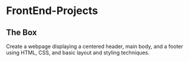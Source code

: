 # FrontEnd-Projects

## The Box

Create a webpage displaying a centered header, main body, and a footer using HTML, CSS, and basic layout and styling techniques.
